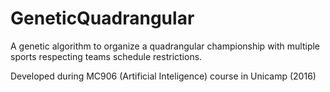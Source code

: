 # GeneticQuadrangular
A genetic algorithm to organize a quadrangular championship with multiple sports respecting teams schedule restrictions.

Developed during MC906 (Artificial Inteligence) course in Unicamp (2016)
